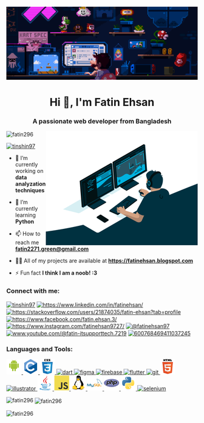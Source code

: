 ![logo](https://github.com/Fatin296/Fatin296/blob/main/github%20banner.gif)
<h1 align="center">Hi 👋, I'm Fatin Ehsan</h1>
<h3 align="center">A passionate web developer from Bangladesh</h3>
<img align="right" alt=Coding" width="400" src="https://github.com/Fatin296/Fatin296/blob/main/githubimage.gif">

<p align="left"> <img src="https://komarev.com/ghpvc/?username=fatin296&label=Profile%20views&color=0e75b6&style=flat" alt="fatin296" /> </p>

<p align="left"> <a href="https://twitter.com/tinshin97" target="blank"><img src="https://img.shields.io/twitter/follow/tinshin97?logo=twitter&style=for-the-badge" alt="tinshin97" /></a> </p>

- 🔭 I’m currently working on **data analyzation techniques**

- 🌱 I’m currently learning **Python**

- 📫 How to reach me **fatin2271.green@gmail.com**

- 👨‍💻 All of my projects are available at **https://fatinehsan.blogspot.com**

- ⚡ Fun fact **I think I am a noob! :3**

<h3 align="left">Connect with me:</h3>
<p align="left">
<a href="https://twitter.com/tinshin97" target="blank"><img align="center" src="https://raw.githubusercontent.com/rahuldkjain/github-profile-readme-generator/master/src/images/icons/Social/twitter.svg" alt="tinshin97" height="30" width="40" /></a>
<a href="https://www.linkedin.com/in/fatinehsan" target="blank"><img align="center" src="https://raw.githubusercontent.com/rahuldkjain/github-profile-readme-generator/master/src/images/icons/Social/linked-in-alt.svg" alt="https://www.linkedin.com/in/fatinehsan/" height="30" width="40" /></a>
<a href="https://stackoverflow.com/users/21874035/fatin-ehsan?tab=profile" target="blank"><img align="center" src="https://raw.githubusercontent.com/rahuldkjain/github-profile-readme-generator/master/src/images/icons/Social/stack-overflow.svg" alt="https://stackoverflow.com/users/21874035/fatin-ehsan?tab=profile" height="30" width="40" /></a>
<a href="https://www.facebook.com/fatin.ehsan.3/" target="blank"><img align="center" src="https://raw.githubusercontent.com/rahuldkjain/github-profile-readme-generator/master/src/images/icons/Social/facebook.svg" alt="https://www.facebook.com/fatin.ehsan.3/" height="30" width="40" /></a>
<a href="https://www.instagram.com/fatinehsan9727/" target="blank"><img align="center" src="https://raw.githubusercontent.com/rahuldkjain/github-profile-readme-generator/master/src/images/icons/Social/instagram.svg" alt="https://www.instagram.com/fatinehsan9727/" height="30" width="40" /></a>
<a href="https://medium.com/@fatinehsan97" target="blank"><img align="center" src="https://raw.githubusercontent.com/rahuldkjain/github-profile-readme-generator/master/src/images/icons/Social/medium.svg" alt="@fatinehsan97" height="30" width="40" /></a>
<a href="https://www.youtube.com/@fatin-itsupporttech.7219" target="blank"><img align="center" src="https://raw.githubusercontent.com/rahuldkjain/github-profile-readme-generator/master/src/images/icons/Social/youtube.svg" alt="www.youtube.com/@fatin-itsupporttech.7219" height="30" width="40" /></a>
<a href="https://discord.gg/600768469411037245" target="blank"><img align="center" src="https://raw.githubusercontent.com/rahuldkjain/github-profile-readme-generator/master/src/images/icons/Social/discord.svg" alt="600768469411037245" height="30" width="40" /></a>
</p>

<h3 align="left">Languages and Tools:</h3>
<p align="left"> <a href="https://developer.android.com" target="_blank" rel="noreferrer"> <img src="https://raw.githubusercontent.com/devicons/devicon/master/icons/android/android-original-wordmark.svg" alt="android" width="40" height="40"/> </a> <a href="https://www.cprogramming.com/" target="_blank" rel="noreferrer"> <img src="https://raw.githubusercontent.com/devicons/devicon/master/icons/c/c-original.svg" alt="c" width="40" height="40"/> </a> <a href="https://www.w3schools.com/css/" target="_blank" rel="noreferrer"> <img src="https://raw.githubusercontent.com/devicons/devicon/master/icons/css3/css3-original-wordmark.svg" alt="css3" width="40" height="40"/> </a> <a href="https://dart.dev" target="_blank" rel="noreferrer"> <img src="https://www.vectorlogo.zone/logos/dartlang/dartlang-icon.svg" alt="dart" width="40" height="40"/> </a> <a href="https://www.figma.com/" target="_blank" rel="noreferrer"> <img src="https://www.vectorlogo.zone/logos/figma/figma-icon.svg" alt="figma" width="40" height="40"/> </a> <a href="https://firebase.google.com/" target="_blank" rel="noreferrer"> <img src="https://www.vectorlogo.zone/logos/firebase/firebase-icon.svg" alt="firebase" width="40" height="40"/> </a> <a href="https://flutter.dev" target="_blank" rel="noreferrer"> <img src="https://www.vectorlogo.zone/logos/flutterio/flutterio-icon.svg" alt="flutter" width="40" height="40"/> </a> <a href="https://git-scm.com/" target="_blank" rel="noreferrer"> <img src="https://www.vectorlogo.zone/logos/git-scm/git-scm-icon.svg" alt="git" width="40" height="40"/> </a> <a href="https://www.w3.org/html/" target="_blank" rel="noreferrer"> <img src="https://raw.githubusercontent.com/devicons/devicon/master/icons/html5/html5-original-wordmark.svg" alt="html5" width="40" height="40"/> </a> <a href="https://www.adobe.com/in/products/illustrator.html" target="_blank" rel="noreferrer"> <img src="https://www.vectorlogo.zone/logos/adobe_illustrator/adobe_illustrator-icon.svg" alt="illustrator" width="40" height="40"/> </a> <a href="https://www.java.com" target="_blank" rel="noreferrer"> <img src="https://raw.githubusercontent.com/devicons/devicon/master/icons/java/java-original.svg" alt="java" width="40" height="40"/> </a> <a href="https://developer.mozilla.org/en-US/docs/Web/JavaScript" target="_blank" rel="noreferrer"> <img src="https://raw.githubusercontent.com/devicons/devicon/master/icons/javascript/javascript-original.svg" alt="javascript" width="40" height="40"/> </a> <a href="https://www.linux.org/" target="_blank" rel="noreferrer"> <img src="https://raw.githubusercontent.com/devicons/devicon/master/icons/linux/linux-original.svg" alt="linux" width="40" height="40"/> </a> <a href="https://www.mysql.com/" target="_blank" rel="noreferrer"> <img src="https://raw.githubusercontent.com/devicons/devicon/master/icons/mysql/mysql-original-wordmark.svg" alt="mysql" width="40" height="40"/> </a> <a href="https://www.php.net" target="_blank" rel="noreferrer"> <img src="https://raw.githubusercontent.com/devicons/devicon/master/icons/php/php-original.svg" alt="php" width="40" height="40"/> </a> <a href="https://www.python.org" target="_blank" rel="noreferrer"> <img src="https://raw.githubusercontent.com/devicons/devicon/master/icons/python/python-original.svg" alt="python" width="40" height="40"/> </a> <a href="https://www.selenium.dev" target="_blank" rel="noreferrer"> <img src="https://raw.githubusercontent.com/detain/svg-logos/780f25886640cef088af994181646db2f6b1a3f8/svg/selenium-logo.svg" alt="selenium" width="40" height="40"/> </a> </p>

<p><img align="left" src="https://github-readme-stats.vercel.app/api/top-langs?username=fatin296&show_icons=true&locale=en&layout=compact" alt="fatin296" /></p>

<p>&nbsp;<img align="center" src="https://github-readme-stats.vercel.app/api?username=fatin296&show_icons=true&locale=en" alt="fatin296" /></p>

<p><img align="center" src="https://github-readme-streak-stats.herokuapp.com/?user=fatin296&" alt="fatin296" /></p>
